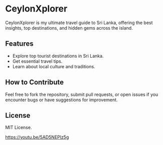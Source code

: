# CeylonXplorer

CeylonXplorer is my ultimate travel guide to Sri Lanka, offering the best insights, top destinations, and hidden gems across the island.

## Features
- Explore top tourist destinations in Sri Lanka.
- Get essential travel tips.
- Learn about local culture and traditions.

## How to Contribute
Feel free to fork the repository, submit pull requests, or open issues if you encounter bugs or have suggestions for improvement.

## License
MIT License.

https://youtu.be/5AD5NEPlz5g